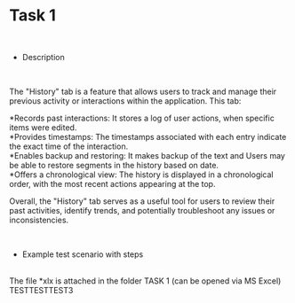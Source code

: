 # Task 1

<br>

* Description

<br>

The "History" tab is a feature that allows users to track and manage their previous activity or interactions within the application. This tab:

*Records past interactions: It stores a log of user actions,  when specific items were edited. <br>
*Provides timestamps: The timestamps associated with each entry indicate the exact time of the interaction. <br>
*Enables backup and restoring: It makes backup of the text and Users may be able to restore segments in the history based on date. <br>
*Offers a chronological view: The history is displayed in a chronological order, with the most recent actions appearing at the top. <br>

Overall, the "History" tab serves as a useful tool for users to review their past activities, identify trends, and potentially troubleshoot any issues or inconsistencies.

<br>

* Example test scenario with steps
<br>
The file *xlx is attached in the folder TASK 1  (can be opened via MS Excel)
TESTTESTTEST3